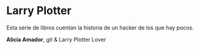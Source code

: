 # Larry Plotter

Esta serie de libros cuentan la historia de un hacker de los que hay pocos.


**Alicia Amador**, git & Larry Plotter Lover

